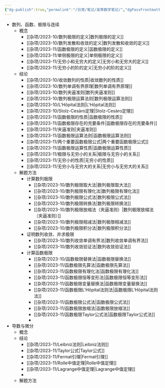 ```yaml
---
{"dg-publish":true,"permalink":"/日常/笔记/高等数学笔记/","dgPassFrontmatter":true}
---
```


- 数列、函数、极限与连续
	- 概念
		- [[杂项/2023-10/数列极限的定义\|数列极限的定义]]
		- [[杂项/2023-10/数列发散和收敛的定义\|数列发散和收敛的定义]]
		- [[杂项/2023-11/函数极限的定义\|函数极限的定义]]
		- [[杂项/2023-11/单侧极限的定义\|单侧极限的定义]]
		- [[杂项/2023-11/无穷小和无穷大的定义\|无穷小和无穷大的定义]]
		- [[杂项/2023-11/无穷小的阶的定义\|无穷小的阶的定义]]
	- 结论
		- [[杂项/2023-10/收敛数列的性质\|收敛数列的性质]]
		- [[杂项/2023-10/数列单调有界原理\|数列单调有界原理]]
		- [[杂项/2023-10/数列夹逼准则\|数列夹逼准则]]
		- [[杂项/2023-10/数列极限运算法则\|数列极限运算法则]]
		- [[杂项/2023-10/L'Hôpital法则\|L'Hôpital法则]]
		- [[杂项/2023-10/Stolz-Cesàro定理\|Stolz-Cesàro定理]]
		- [[杂项/2023-11/函数极限的性质\|函数极限的性质]]
		- [[杂项/2023-11/函数极限存在的充要条件\|函数极限存在的充要条件]]
		- [[杂项/2023-11/夹逼准则\|夹逼准则]]
		- [[杂项/2023-11/函数极限运算法则\|函数极限运算法则]]
		- [[杂项/2023-11/两个重要函数极限公式\|两个重要函数极限公式]]
		- [[杂项/2023-11/函数极限运算性质\|函数极限运算性质]]
		- [[杂项/2023-11/极限与无穷小的关系\|极限与无穷小的关系]]
		- [[杂项/2023-11/无穷小的性质\|无穷小的性质]]
		- [[杂项/2023-11/无穷小与无穷大的关系\|无穷小与无穷大的关系]]
	- 解题方法
		- 计算数列极限
			- [[杂项/2023-10/数列极限取大法\|数列极限取大法]]
			- [[杂项/2023-10/数列极限有理化法\|数列极限有理化法]]
			- [[杂项/2023-10/数列极限公式法\|数列极限公式法]]
			- [[杂项/2023-10/数列极限转换法\|数列极限转换法]]
			- [[杂项/2023-10/数列极限放缩法（夹逼准则）\|数列极限放缩法（夹逼准则）]]
			- [[杂项/2023-10/数列极限相减法\|数列极限相减法]]
			- [[杂项/2023-10/数列极限积分法\|数列极限积分法]]
		- 证明数列收敛、并求极限
			- [[杂项/2023-10/数列收敛单调有界法\|数列收敛单调有界法]]
			- [[杂项/2023-10/数列收敛验证法\|数列收敛验证法]]
		- 计算函数极限
			- [[杂项/2023-10/函数极限替换法\|函数极限替换法]]
			- [[杂项/2023-11/函数极限先算法\|函数极限先算法]]
			- [[杂项/2023-11/函数极限有理化法\|函数极限有理化法]]
			- [[杂项/2023-11/函数极限恒等变形法\|函数极限恒等变形法]]
			- [[杂项/2023-11/函数极限变量替换法\|函数极限变量替换法]]
			- [[杂项/2023-11/函数极限L'Hôpital法则法\|函数极限L'Hôpital法则法]]
			- [[杂项/2023-11/函数极限公式法\|函数极限公式法]]
			- [[杂项/2023-11/函数极限放缩法\|函数极限放缩法]]
			- [[杂项/2023-11/函数极限Taylor公式法\|函数极限Taylor公式法]]
			- 
- 导数与微分
	- 概念
	- 结论
		- [[杂项/2023-11/Leibniz法则\|Leibniz法则]]
		- [[杂项/2023-11/Taylor公式\|Taylor公式]]
		- [[杂项/2023-11/Fermat引理\|Fermat引理]]
		- [[杂项/2023-11/Rolle中值定理\|Rolle中值定理]]
		- [[杂项/2023-11/Lagrange中值定理\|Lagrange中值定理]]
		- 
	- 解题方法